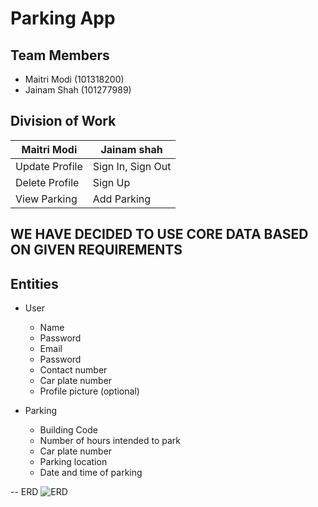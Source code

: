 # Parking App

## Team Members
- Maitri Modi (101318200)
- Jainam Shah (101277989)

## Division of Work

Maitri Modi | Jainam shah
------------|------------
Update Profile | Sign In, Sign Out
Delete Profile | Sign Up
View Parking | Add Parking 



## WE HAVE DECIDED TO USE CORE DATA BASED ON GIVEN REQUIREMENTS 


## Entities
- User
  - Name
  - Password
  - Email
  - Password
  - Contact number
  - Car plate number
  - Profile picture (optional)

- Parking
  - Building Code
  - Number of hours intended to park
  - Car plate number
  - Parking location
  - Date and time of parking



-- ERD
![ERD](https://user-images.githubusercontent.com/32859295/118658880-6e9e8b80-b80a-11eb-8ba6-bb08a501cdc6.png)




